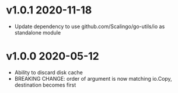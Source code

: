 # v1.0.1 2020-11-18

* Update dependency to use github.com/Scalingo/go-utils/io as standalone module

# v1.0.0 2020-05-12

* Ability to discard disk cache
* BREAKING CHANGE: order of argument is now matching io.Copy, destination becomes first
